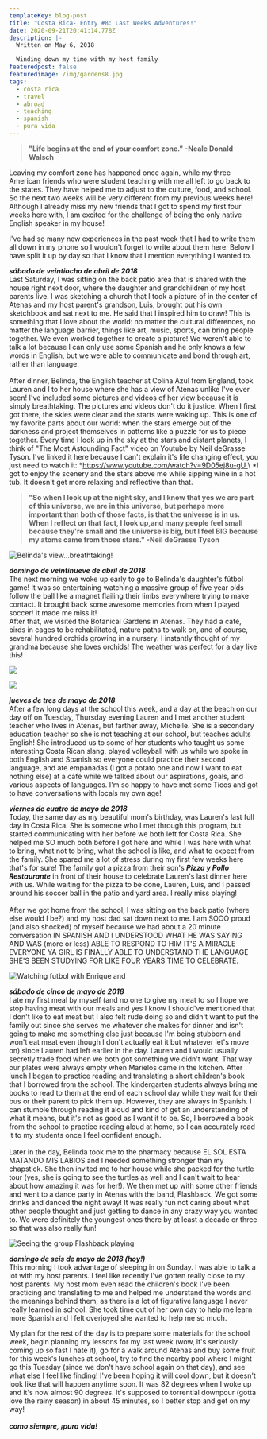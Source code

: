 ```yaml
---
templateKey: blog-post
title: "Costa Rica- Entry #8: Last Weeks Adventures!"
date: 2020-09-21T20:41:14.778Z
description: |-
  Written on May 6, 2018

  Winding down my time with my host family
featuredpost: false
featuredimage: /img/gardens8.jpg
tags:
  - costa rica
  - travel
  - abroad
  - teaching
  - spanish
  - pura vida
---
```

> **"Life begins at the end of your comfort zone." -Neale Donald Walsch**

Leaving my comfort zone has happened once again, while my three American friends who were student teaching with me all left to go back to the states. They have helped me to adjust to the culture, food, and school. So the next two weeks will be very different from my previous weeks here! Although I already miss my new friends that I got to spend my first four weeks here with, I am excited for the challenge of being the only native English speaker in my house!

I've had so many new experiences in the past week that I had to write them all down in my phone so I wouldn't forget to write about them here. Below I have split it up by day so that I know that I mention everything I wanted to.

***sábado de veintiocho de abril de 2018***\
Last Saturday, I was sitting on the back patio area that is shared with the house right next door, where the daughter and grandchildren of my host parents live. I was sketching a church that I took a picture of in the center of Atenas and my host parent's grandson, Luis, brought out his own sketchbook and sat next to me. He said that I inspired him to draw! This is something that I love about the world: no matter the cultural differences, no matter the language barrier, things like art, music, sports, can bring people together. We even worked together to create a picture! We weren't able to talk a lot because I can only use some Spanish and he only knows a few words in English, but we were able to communicate and bond through art, rather than language.\
\
After dinner, Belinda, the English teacher at Colina Azul from England, took Lauren and I to her house where she has a view of Atenas unlike I've ever seen! I've included some pictures and videos of her view because it is simply breathtaking. The pictures and videos don't do it justice. When I first got there, the skies were clear and the starts were waking up. This is one of my favorite parts about our world: when the stars emerge out of the darkness and project themselves in patterns like a puzzle for us to piece together. Every time I look up in the sky at the stars and distant planets, I think of "The Most Astounding Fact" video on Youtube by Neil deGrasse Tyson. I've linked it here because I can't explain it's life changing effect, you just need to watch it: ​*[https://www.youtube.com/watch?v=9D05ej8u-gU ](*https://www.youtube.com/watch?v=9D05ej8u-gU*)\
​*I got to enjoy the scenery and the stars above me while sipping wine in a hot tub. It doesn't get more relaxing and reflective than that.

> **"So when I look up at the night sky, and I know that yes we are part of this universe, we are in this universe, but perhaps more important than both of those facts, is that the universe is in us. When I reflect on that fact, I look up,and many people feel small because they're small and the universe is big, but I feel BIG because my atoms came from those stars." -Neil deGrasse Tyson**

![](/img/belindas2.jpg "Belinda's view...breathtaking! ")

***​domingo de veintinueve de abril de 2018***\
The next morning we woke up early to go to Belinda's daughter's fútbol game! It was so entertaining watching a massive group of five year olds follow the ball like a magnet flailing their limbs everywhere trying to make contact. It brought back some awesome memories from when I played soccer! It made me miss it!\
After that, we visited the Botanical Gardens in Atenas. They had a café, birds in cages to be rehabilitated, nature paths to walk on, and of course, several hundred orchids growing in a nursery. I instantly thought of my grandma because she loves orchids! The weather was perfect for a day like this!

![](/img/gardens9.jpg)

![](/img/gardens7.jpg)

***jueves de tres de mayo de 2018***\
After a few long days at the school this week, and a day at the beach on our day off on Tuesday, Thursday evening Lauren and I met another student teacher who lives in Atenas, but farther away, Michelle. She is a secondary education teacher so she is not teaching at our school, but teaches adults English! She introduced us to some of her students who taught us some interesting Costa Rican slang, played volleyball with us while we spoke in both English and Spanish so everyone could practice their second language, and ate empanadas (I got a potato one and now I want to eat nothing else) at a café while we talked about our aspirations, goals, and various aspects of languages. I'm so happy to have met some Ticos and got to have conversations with locals my own age!

***viernes de cuatro de mayo de 2018***\
Today, the same day as my beautiful mom's birthday, was Lauren's last full day in Costa Rica. She is someone who I met through this program, but started communicating with her before we both left for Costa Rica. She helped me SO much both before I got here and while I was here with what to bring, what not to bring, what the school is like, and what to expect from the family. She spared me a lot of stress during my first few weeks here that's for sure! The family got a pizza from their son's ***Pizza y Pollo Restaurante*** in front of their house to celebrate Lauren's last dinner here with us. While waiting for the pizza to be done, Lauren, Luis, and I passed around his soccer ball in the patio and yard area. I really miss playing!\
\
After we got home from the school, I was sitting on the back patio (where else would I be?) and my host dad sat down next to me. I am SOOO proud (and also shocked) of myself because we had about a 20 minute conversation IN SPANISH AND I UNDERSTOOD WHAT HE WAS SAYING AND WAS (more or less) ABLE TO RESPOND TO HIM IT'S A MIRACLE EVERYONE YA GIRL IS FINALLY ABLE TO UNDERSTAND THE LANGUAGE SHE'S BEEN STUDYING FOR LIKE FOUR YEARS TIME TO CELEBRATE.

![](/img/futbolwithenrique.jpg "Watching futbol with Enrique and ")

***sábado de cinco de mayo de 2018***\
I ate my first meal by myself (and no one to give my meat to so I hope we stop having meat with our meals and yes I know I should've mentioned that I don't like to eat meat but I also felt rude doing so and didn't want to put the family out since she serves me whatever she makes for dinner and isn't going to make me something else just because I'm being stubborn and won't eat meat even though I don't actually eat it but whatever let's move on) since Lauren had left earlier in the day. Lauren and I would usually secretly trade food when we both got something we didn't want. That way our plates were always empty when Marielos came in the kitchen. After lunch I began to practice reading and translating a short children's book that I borrowed from the school. The kindergarten students always bring me books to read to them at the end of each school day while they wait for their bus or their parent to pick them up. However, they are always in Spanish. I can stumble through reading it aloud and kind of get an understanding of what it means, but it's not as good as I want it to be. So, I borrowed a book from the school to practice reading aloud at home, so I can accurately read it to my students once I feel confident enough.\
\
Later in the day, Belinda took me to the pharmacy because EL SOL ESTA MATANDO MIS LABIOS and I needed something stronger than my chapstick. She then invited me to her house while she packed for the turtle tour (yes, she is going to see the turtles as well and I can't wait to hear about how amazing it was for her!). We then met up with some other friends and went to a dance party in Atenas with the band, Flashback. We got some drinks and danced the night away! It was really fun not caring about what other people thought and just getting to dance in any crazy way you wanted to. We were definitely the youngest ones there by at least a decade or three so that was also really fun!

![](/img/flashback1.jpg "Seeing the group Flashback playing")

***domingo de seis de mayo de 2018 (hoy!)***\
This morning I took advantage of sleeping in on Sunday. I was able to talk a lot with my host parents. I feel like recently I've gotten really close to my host parents. My host mom even read the children's book I've been practicing and translating to me and helped me understand the words and the meanings behind them, as there is a lot of figurative language I never really learned in school. She took time out of her own day to help me learn more Spanish and I felt overjoyed she wanted to help me so much.

My plan for the rest of the day is to prepare some materials for the school week, begin planning my lessons for my last week (wow, it's seriously coming up so fast I hate it), go for a walk around Atenas and buy some fruit for this week's lunches at school, try to find the nearby pool where I might go this Tuesday (since we don't have school again on that day), and see what else I feel like finding! I've been hoping it will cool down, but it doesn't look like that will happen anytime soon. It was 82 degrees when I woke up and it's now almost 90 degrees. It's supposed to torrential downpour (gotta love the rainy season) in about 45 minutes, so I better stop and get on my way!\
\
***como siempre, ¡pura vida!***